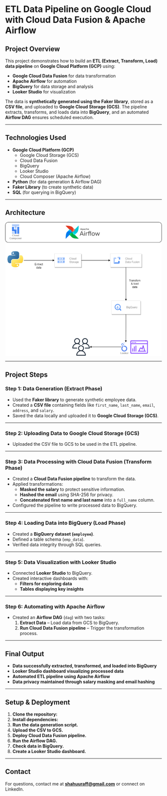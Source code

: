 # ETL Data Pipeline on Google Cloud with Cloud Data Fusion & Apache Airflow

## Project Overview  
This project demonstrates how to build an **ETL (Extract, Transform, Load) data pipeline** on **Google Cloud Platform (GCP)** using:
- **Google Cloud Data Fusion** for data transformation
- **Apache Airflow** for automation
- **BigQuery** for data storage and analysis
- **Looker Studio** for visualization

The data is **synthetically generated using the Faker library**, stored as a **CSV file**, and uploaded to **Google Cloud Storage (GCS)**. The pipeline extracts, transforms, and loads data into **BigQuery**, and an automated **Airflow DAG** ensures scheduled execution.

---

## Technologies Used  
- **Google Cloud Platform (GCP)**
  - Google Cloud Storage (GCS)
  - Cloud Data Fusion
  - BigQuery
  - Looker Studio
  - Cloud Composer (Apache Airflow)
- **Python** (for data generation & Airflow DAG)
- **Faker Library** (to create synthetic data)
- **SQL** (for querying in BigQuery)

---

## Architecture
![Architecture](https://github.com/muhdshahan/etl-pipeline-datafusion-airflow/blob/main/Architecture.png)

---

## Project Steps

### **Step 1: Data Generation (Extract Phase)**
- Used the **Faker library** to generate synthetic employee data.
- Created a **CSV file** containing fields like `first_name`, `last_name`, `email`, `address`, and `salary`.
- Saved the data locally and uploaded it to **Google Cloud Storage (GCS)**.

---

### **Step 2: Uploading Data to Google Cloud Storage (GCS)**
- Uploaded the CSV file to GCS to be used in the ETL pipeline.

---

### **Step 3: Data Processing with Cloud Data Fusion (Transform Phase)**
- Created a **Cloud Data Fusion pipeline** to transform the data.
- Applied transformations:
    - **Masked the salary** to protect sensitive information.
    - **Hashed the email** using SHA-256 for privacy.
    - **Concatenated first name and last name** into a `full_name` column.
- Configured the pipeline to write processed data to BigQuery.

---

### **Step 4: Loading Data into BigQuery (Load Phase)**
- Created a **BigQuery dataset (`employee`)**.
- Defined a table schema (`emp_data`).
- Verified data integrity through SQL queries.

---

### **Step 5: Data Visualization with Looker Studio**
- Connected **Looker Studio** to BigQuery.
- Created interactive dashboards with:
  - **Filters for exploring data**
  - **Tables displaying key insights**

---

### **Step 6: Automating with Apache Airflow**
- Created an **Airflow DAG** (`dag`) with two tasks:
  1. **Extract Data** – Load data from GCS to BigQuery.
  2. **Run Cloud Data Fusion pipeline** – Trigger the transformation process.

---

## Final Output
- **Data successfully extracted, transformed, and loaded into BigQuery**
- **Looker Studio dashboard visualizing processed data**
- **Automated ETL pipeline using Apache Airflow**
- **Data privacy maintained through salary masking and email hashing**

---

## Setup & Deployment
1. **Clone the repository:**
2. **Install dependencies:**
3. **Run the data generation script.**
4. **Upload the CSV to GCS.**
5. **Deploy Cloud Data Fusion pipeline.**
6. **Run the Airflow DAG.**
7. **Check data in BigQuery.**
8. **Create a Looker Studio dashboard.**

---

## Contact
For questions, contact me at **shahuuraff@gmail.com** or connect on LinkedIn.
